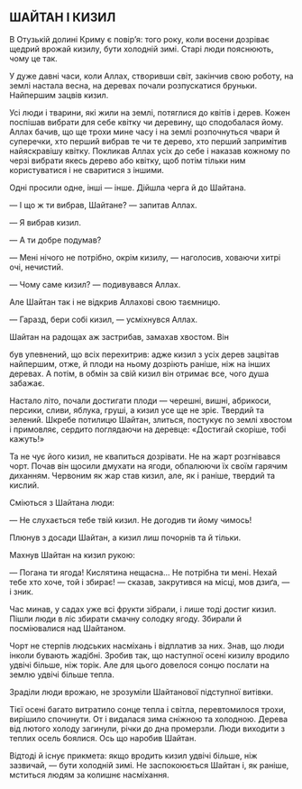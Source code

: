 ## ШАЙТАН І КИЗИЛ

В Отузькій долині Криму є повір’я: того року, коли восени дозріває щедрий врожай кизилу, бути холодній зимі. Старі люди пояснюють, чому це так.

У дуже давні часи, коли Аллах, створивши світ, закінчив свою роботу, на землі настала весна, на деревах почали розпускатися бруньки. Найпершим зацвів кизил.

Усі люди і тварини, які жили на землі, потяглися до квітів і дерев. Кожен поспішав вибрати для себе квітку чи деревину, що сподобалася йому. Аллах бачив, що ще трохи мине часу і на землі розпочнуться чвари й суперечки, хто перший вибрав те чи те дерево, хто перший запримітив найяскравішу квітку. Покликав Аллах усіх до себе і наказав кожному по черзі вибрати якесь дерево або квітку, щоб потім тільки ним користуватися і не сваритися з іншими.

Одні просили одне, інші — інше. Дійшла черга й до Шайтана.

— І що ж ти вибрав, Шайтане? — запитав Аллах.

— Я вибрав кизил.

— А ти добре подумав?

— Мені нічого не потрібно, окрім кизилу, — наголосив, ховаючи хитрі очі, нечистий.

— Чому саме кизил? — подивувався Аллах.

Але Шайтан так і не відкрив Аллахові свою таємницю.

— Гаразд, бери собі кизил, — усміхнувся Аллах.

Шайтан на радощах аж застрибав, замахав хвостом. Він

був упевнений, що всіх перехитрив: адже кизил з усіх дерев зацвітав найпершим, отже, й плоди на ньому дозріють раніше, ніж на інших деревах. А потім, в обмін за свій кизил він отримає все, чого душа забажає.

Настало літо, почали достигати плоди — черешні, вишні, абрикоси, персики, сливи, яблука, груші, а кизил усе ще не зріє. Твердий та зелений. Шкребе потилицю Шайтан, злиться, постукує по землі хвостом і примовляє, сердито поглядаючи на деревце: «Достигай скоріше, тобі кажуть!»

Та не чує його кизил, не квапиться дозрівати. Не на жарт розгнівався чорт. Почав він щосили дмухати на ягоди, обпалюючи їх своїм гарячим диханням. Червоним як жар став кизил, але, як і раніше, твердий та кислий.

Сміються з Шайтана люди:

— Не слухається тебе твій кизил. Не догодив ти йому чимось!

Плюнув з досади Шайтан, а кизил лиш почорнів та й тільки.

Махнув Шайтан на кизил рукою:

— Погана ти ягода! Кислятина нещасна... Не потрібна ти мені. Нехай тебе хто хоче, той і збирає! — сказав, закрутився на місці, мов дзиґа, — і зник.

Час минав, у садах уже всі фрукти зібрали, і лише тоді достиг кизил. Пішли люди в ліс збирати смачну солодку ягоду. Збирали й посміювалися над Шайтаном.

Чорт не стерпів людських насміхань і відплатив за них. Знав, що люди інколи бувають жадібні. Зробив так, що наступної осені кизилу вродило удвічі більше, ніж торік. Але для цього довелося сонцю послати на землю удвічі більше тепла.

Зраділи люди врожаю, не зрозуміли Шайтанової підступної витівки.

Тієї осені багато витратило сонце тепла і світла, перевтомилося трохи, вирішило спочинути. От і видалася зима сніжною та холодною. Дерева від лютого холоду загинули, річки до дна промерзли. Люди виходити з теплих осель боялися. Ось що наробив Шайтан.

Відтоді й існує прикмета: якщо вродить кизил удвічі більше, ніж зазвичай, — бути холодній зимі. Не заспокоюється Шайтан і, як раніше, мститься людям за колишнє насміхання.
